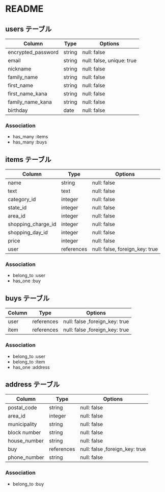 # README

## users テーブル

| Column             | Type    | Options     |
| ------------------ | ------  | ----------- |
| encrypted_password | string  | null: false |
| email              | string  | null: false, unique: true|
| nickname           | string  | null: false |
| family_name        | string  | null: false |
| first_name         | string  | null: false |
| first_name_kana    | string  | null: false |
| family_name_kana   | string  | null: false |
| birthday           | date    | null: false |

### Association

- has_many :items
- has_many :buys







## items テーブル

| Column              | Type       | Options     |
| ------------------  | ---------- | ----------- |
| name                | string     | null: false |
| text                | text       | null: false |
| category_id         | integer    | null: false |
| state_id            | integer    | null: false |
| area_id             | integer    | null: false |
| shopping_charge_id  | integer    | null: false |
| shopping_day_id     | integer    | null: false |
| price               | integer    | null: false |
| user                | references | null: false, foreign_key: true     |


### Association

- belong_to :user
- has_one :buy





## buys テーブル

| Column     | Type       | Options                       |
| ---------- | ---------- | ----------------------------- |
| user       | references| null: false ,foreign_key: true |
| item       | references| null: false ,foreign_key: true |

### Association

- belong_to :user
- belong_to :item
- has_one :address





## address テーブル

| Column       | Type       | Options     |
| ------------ | ---------- | ----------- |
| postal_code  | string     | null: false |
| area_id      | integer    | null: false |
| municipality | string     | null: false |
|block number  | string     | null: false |
| house_number | string     | null: false |
| buy          | references | null: false ,foreign_key: true |
| phone_number | string     | null: false |

### Association

- belong_to :buy